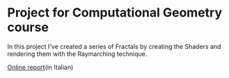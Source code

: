 # Project for Computational Geometry course

In this project I've created a series of Fractals by creating the Shaders and rendering them with the Raymarching technique.


[Online report](https://michael-k1.github.io/cg/)(in Italian)
